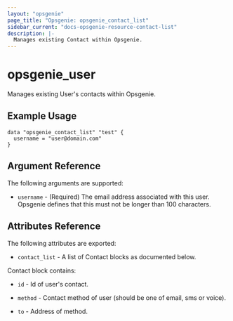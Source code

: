 ```yaml
---
layout: "opsgenie"
page_title: "Opsgenie: opsgenie_contact_list"
sidebar_current: "docs-opsgenie-resource-contact-list"
description: |-
  Manages existing Contact within Opsgenie.
---
```


# opsgenie_user

Manages existing User's contacts within Opsgenie.

## Example Usage

```hcl
data "opsgenie_contact_list" "test" {
  username = "user@domain.com"
}
```

## Argument Reference

The following arguments are supported:

* `username` - (Required) The email address associated with this user. Opsgenie defines that this must not be longer than 100 characters.

## Attributes Reference

The following attributes are exported:

* `contact_list` -  A list of Contact blocks as documented below.

Contact block contains:

* `id` - Id of user's contact.

* `method` - Contact method of user (should be one of email, sms or voice).

* `to` - Address of method.

